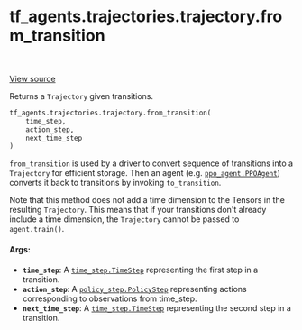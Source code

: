 <div itemscope itemtype="http://developers.google.com/ReferenceObject">
<meta itemprop="name" content="tf_agents.trajectories.trajectory.from_transition" />
<meta itemprop="path" content="Stable" />
</div>

# tf_agents.trajectories.trajectory.from_transition

<table class="tfo-notebook-buttons tfo-api" align="left">
</table>

<a target="_blank" href="https://github.com/tensorflow/agents/tree/master/tf_agents/trajectories/trajectory.py">View
source</a>

Returns a `Trajectory` given transitions.

``` python
tf_agents.trajectories.trajectory.from_transition(
    time_step,
    action_step,
    next_time_step
)
```



<!-- Placeholder for "Used in" -->

`from_transition` is used by a driver to convert sequence of transitions into a
`Trajectory` for efficient storage. Then an agent (e.g.
<a href="../../../tf_agents/agents/PPOAgent.md"><code>ppo_agent.PPOAgent</code></a>)
converts it back to transitions by invoking `to_transition`.

Note that this method does not add a time dimension to the Tensors in the
resulting `Trajectory`. This means that if your transitions don't already
include a time dimension, the `Trajectory` cannot be passed to `agent.train()`.

#### Args:

*   <b>`time_step`</b>: A
    <a href="../../../tf_agents/trajectories/time_step/TimeStep.md"><code>time_step.TimeStep</code></a>
    representing the first step in a transition.
*   <b>`action_step`</b>: A
    <a href="../../../tf_agents/trajectories/policy_step/PolicyStep.md"><code>policy_step.PolicyStep</code></a>
    representing actions corresponding to observations from time_step.
*   <b>`next_time_step`</b>: A
    <a href="../../../tf_agents/trajectories/time_step/TimeStep.md"><code>time_step.TimeStep</code></a>
    representing the second step in a transition.
